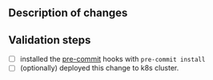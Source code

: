 ## Description of changes
<!--
Describe your changes.
-->

## Validation steps
<!--
Add any additional context you deem helpful.
-->

- [ ] installed the [pre-commit](https://pre-commit.com) hooks with `pre-commit install`
- [ ] (optionally) deployed this change to k8s cluster.

